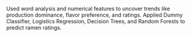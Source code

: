 Used word analysis and numerical features to uncover trends like production dominance, flavor preference, and ratings. Applied Dummy Classifier, Logistics Regression, Decision Trees, and Random Forests to predict ramen ratings.
